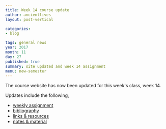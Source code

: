 ```yaml
---
title: Week 14 course update
author: ancientlives
layout: post-vertical

categories:
- blog

tags: general news
year: 2017
month: 11
day: 27
published: true
summary: site updated and week 14 assignment
menu: new-semester
---
```


The course website has now been updated for this week's class, week 14.

Updates include the following,

* [weekly assignment](/weekly_assignment)
* [bibliography](/bibliography)
* [links & resources](/links)
* [notes & material](/notes)

